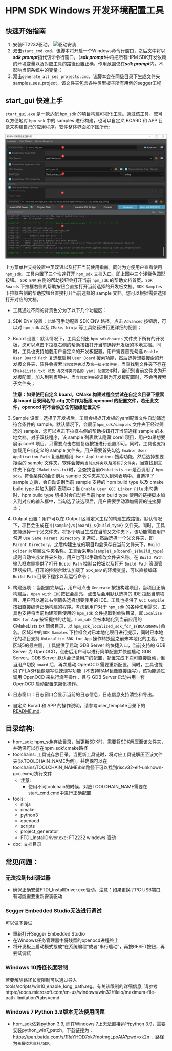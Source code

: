 # HPM SDK Windows 开发环境配置工具

## 快速开始指南
1. 安装FT2232驱动。
![驱动安装](doc/img/ftdi_install.png)
1. 双击`start_cmd.cmd`，该脚本将开启一个Windows命令行窗口，之后文中将以***sdk prompt***指代该命令行窗口。（***sdk prompt***中将把所有HPM SDK开发依赖的环境变量以及对应工具的路径设置正确，作用范围仅在***sdk prompt***内，不影响当前系统中的变量。）
1. 双击`generate_all_ses_projects.cmd`，该脚本会在同级目录下生成文件夹samples_ses_project，该文件夹包含各种类型板子所有用例的segger工程

## start_gui 快速上手
`start_gui.exe` 是一款适配 `hpm_sdk` 的项目构建可视化工具。通过该工具，您可以方便地对 `hpm_sdk` 中的 samples 进行构建，也可以自定义 BOARD 和 APP 目录来构建自己的应用程序。软件整体界面如下图所示:

![start_gui](doc/img/start_gui.png)

上方菜单栏支持设置中英双语以及打开当前使用指南。同时为方便用户查看使用 `hpm_sdk`，工具内置了三个快速打开 `hpm_sdk` 文档入口，即上图中三个浅紫色圆形按钮。 `SDK ENV` 右侧的帮助按钮会打开当前 `hpm_sdk` 的帮助文档首页。`SDK Boards` 下拉框右侧的帮助按钮会直接打开当前选择的开发板文档。`SDK Samples` 下拉框右侧的帮助按钮会直接打开当前选择的 sample 文档。您可以根据需要选择打开对应的文档。

- 工具通过不同的背景色分为了以下几个功能区：

1. SDK ENV 设置：此处可手动配置 SDK ENV 路径，点击 `Advanced` 按钮后，可以对 `hpm_sdk` 以及 `CMake、Ninja` 等工具路径进行更详细的配置；

2. Board 设置：默认情况下，工具会列出 `hpm_sdk/boards` 文件夹下所有的开发板，您可以点击下拉框右侧的帮助按钮打开当前选择开发板的本地文档。同时，工具也支持加载用户自定义的开发板配置。用户需要首先勾选 `Enable User Board Path` 复选框启用 `User Board` 搜索功能，然后选择想要搜索的开发板文件夹，软件会搜索`当前文件夹`以及`第一级子文件夹`，当查找到文件夹下存在`CMakeLists.txt 以及 与文件夹同名的 yaml 配置文件`时，会识别当前文件夹为开发板配置，加入到列表项中。当`当前文件夹`被识别为开发板配置时，不会再搜索子文件夹；

    **注意：如果使用自定义 board，CMake 构建过程会尝试在自定义目录下搜索与 board 目录同名的 .cfg 文件作为板级 openocd 的配置文件，若无此文件，openocd 将不会添加任何板级配置文件**

3. Sample 设置：选择了开发板后，工具会根据开发板的yaml配置文件自动筛选符合条件的 sample。默认情况下，会展示`hpm_sdk/samples` 文件夹下经过筛选的 sample，您可以点击下拉框右侧的帮助按钮打开当前选择 sample 的本地文档。对于双核程序，该 sample 列表默认隐藏 core1 项目，用户如果想要展示 core1 项目，只需要点击右侧复选按钮进行设置即可。同时，工具也支持加载用户自定义的 sample 文件夹。用户需要首先勾选 `Enable User Application Path` 复选框启用 `User Applications` 搜索功能，然后选择想要搜索的 sample 文件夹，软件会搜索`当前文件夹`以及`所有子文件夹`，当查找到文件夹下存在 `CMakeLists.txt`时，会查找当前`CMakeLists.txt`是否调用了 `hpm-sdk`，符合条件的会识别为 sample 文件夹并加入到列表项中。当选择了 sample 之后，会自动识别当前 sample 支持的 hpm build type 以及 cmake build type 并加入到列表项中；当 `Enable User GCC Linker File` 未勾选时，hpm build type 切换时会自动将当前 hpm build type 使用的链接脚本加入到对应的输入框中，当勾选了该选项后，用户需要手动添加需要的链接脚本；

4. Output 设置：用户可以在 Output 区域定义工程的构建生成路径。默认情况下，项目会生成在 `${sample}/${board}_${build_type}` 文件夹。同时，工具支持选择一个父文件夹，将多个项目生成在当前父文件夹下。该功能需要用户勾选 `Use Same Parent Directory` 复选框，然后选择一个父文件夹，即 `Parent Directory`，之后构建生成的项目均会保存在当前文件夹下，`Build Folder` 为项目文件夹名称，工具会采用`${sample}_${board}_${build_type}`规则自动生成文件夹名称，用户也可以手动修改文件夹名称。在 `Build Path` 输入框右侧提供了打开 `Build Path` 控制台按钮以及打开 `Build Path` 资源管理器按钮。打开的控制台默认加载了 `SDK_ENV` 的环境变量，可以直接编译 `Build Path` 目录下程序以及运行命令；

5. 构建选项： 当配置完毕后，用户可点击 `Generate` 按钮构建项目，当项目正确构建后，`Open with IDE`按钮会高亮，点击后会用默认选择的 IDE 拉起当前项目，用户可以通过右侧箭头选择想要使用的 IDE。工具也提供了 `GCC Compile` 按钮直接编译正确构建的程序。考虑到用户对于 `hpm_sdk` 的各种使用需求，工具也支持将当前构建项目使用的 `hpm_sdk` 文件提取到单独目录，即`Localize SDK for App` 按钮提供的功能。`hpm_sdk` 会被本地化到当前应用的 CMakeLists.txt 同级目录，以 `hpm_sdk_localized_sdk_for_${BOARDNAME}`命名。区域3中的`SDK Samples` 下拉框会对已本地化项目进行提示，同时已本地化的项目支持 `UnLocalize SDK for App` 操作转换回之前未本地化的工程。在区域5的最左侧，工具提供了启动 GDB Server 的快捷入口，当前支持的 GDB Server 为 OpenOCD，点击后用户可以进行简单配置并快速启动 GDB Server。GDB Server 默认会记录用户的配置，配置完成下次可直接启动，但当用户切换 `board` 后，再次启动 OpenOCD 需要重新配置。同时，工具也提供了FLASH镜像烧写快速烧写功能（不支持RAM镜像直接烧写），该功能通过调用 OpenOCD 来执行烧写操作，且与 GDB Server 启动共用一套 OpenOCD 启动配置来简化操作。

6. 日志窗口：日志窗口会显示当前的日志信息，日志信息支持清空和导出。

- 自定义 Borad 和 APP 的操作说明，请参考user_template目录下的 [README.md](user_template/README_zh.md).

## 目录结构:
- hpm_sdk: hpm_sdk存放目录，当更新SDK时，需要将SDK解压至该文件夹，并确保可以存在hpm_sdk\cmake路径
- toolchains: 工具链存放目录。当更新工具链时，将对应工具链解压至该文件夹(以TOOLCHAIN_NAME为例)，并确保可以在toolchains\TOOLCHAIN_NAME\bin路径下可以找到riscv32-elf-unknown-gcc.exe可执行文件
  - 注意:
    - 使用不同toolchain的时候，对应TOOLCHAIN_NAME需要在start_cmd.cmd中进行正确配置
- tools:
  - ninja
  - cmake
  - python3
  - openocd
  - scripts
  - project_generator
  - FTDI_InstallDriver.exe: FT2232 windows 驱动
- doc: 文档目录

## 常见问题：
### 无法找到ftdi调试器
  - 确保正确安装FTDI_InstallDriver.exe驱动。注意：如果更换了PC USB端口, 有可能需要重新安装驱动
### Segger Embedded Studio无法进行调试
  可以做下尝试
  - 重新打开Segger Embedded Studio
  - 在Windows任务管理器中将残留的openocd进程终止
  - 将开发板上启动模式拨成“在系统编程“或者“串行启动”，再按RESET按钮，再尝试调试
### Windows 10路径长度限制
  若要解除路径长度限制可以通过导入tools/scripts/win10_enable_long_path.reg。有关该限制的详细信息, 请参考https://docs.microsoft.com/en-us/windows/win32/fileio/maximum-file-path-limitation?tabs=cmd
### Windows 7 Python 3.9版本无法使用问题
  - hpm_sdk依赖python 3.9, 而在Windows 7上无法直接运行python 3.9，需要安装python_win7_patch，下载链接为：https://pan.baidu.com/s/1RaYHOD7xk7fnotmgLpoAlA?pwd=xk2n ，路径为`先楫技术资料/SDK`。
